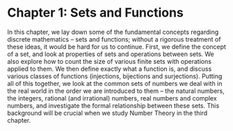 <title>1.0: Introduction – Sets and Functions</title>

# Chapter 1: Sets and Functions

In this chapter, we lay down some of the fundamental concepts regarding discrete mathematics – sets and functions; without a rigorous treatment of these ideas, it would be hard for us to continue. First, we define the concept of a set, and look at properties of sets and operations between sets. We also explore how to count the size of various finite sets with operations applied to them. We then define exactly what a function is, and discuss various classes of functions (injections, bijections and surjections). Putting all of this together, we look at the common sets of numbers we deal with in the real world in the order we are introduced to them – the natural numbers, the integers, rational (and irrational) numbers, real numbers and complex numbers, and investigate the formal relationship between these sets. This background will be crucial when we study Number Theory in the third chapter. 